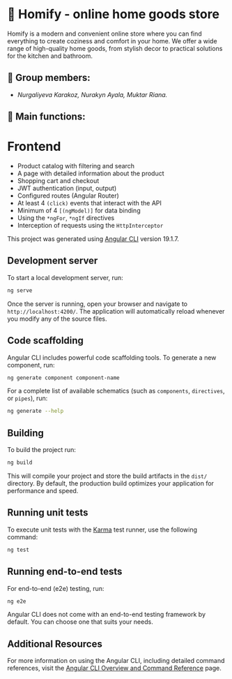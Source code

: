 # 🏡 Homify - online home goods store

Homify is a modern and convenient online store where you can find everything to create coziness and comfort in your home. We offer a wide range of high-quality home goods, from stylish decor to practical solutions for the kitchen and bathroom.

## 👥 Group members:

* _Nurgaliyeva Karakoz, Nurakyn Ayala, Muktar Riana._

## 🔑 Main functions:
# Frontend
- Product catalog with filtering and search
- A page with detailed information about the product
- Shopping cart and checkout
- JWT authentication (input, output)
- Configured routes (Angular Router)
- At least 4 `(click)` events that interact with the API
- Minimum of 4 `[(ngModel)]` for data binding
- Using the `*ngFor`, `*ngIf` directives
- Interception of requests using the `HttpInterceptor`


This project was generated using [Angular CLI](https://github.com/angular/angular-cli) version 19.1.7.

## Development server

To start a local development server, run:

```bash
ng serve
```

Once the server is running, open your browser and navigate to `http://localhost:4200/`. The application will automatically reload whenever you modify any of the source files.

## Code scaffolding

Angular CLI includes powerful code scaffolding tools. To generate a new component, run:

```bash
ng generate component component-name
```

For a complete list of available schematics (such as `components`, `directives`, or `pipes`), run:

```bash
ng generate --help
```

## Building

To build the project run:

```bash
ng build
```

This will compile your project and store the build artifacts in the `dist/` directory. By default, the production build optimizes your application for performance and speed.

## Running unit tests

To execute unit tests with the [Karma](https://karma-runner.github.io) test runner, use the following command:

```bash
ng test
```

## Running end-to-end tests

For end-to-end (e2e) testing, run:

```bash
ng e2e
```

Angular CLI does not come with an end-to-end testing framework by default. You can choose one that suits your needs.

## Additional Resources

For more information on using the Angular CLI, including detailed command references, visit the [Angular CLI Overview and Command Reference](https://angular.dev/tools/cli) page.
